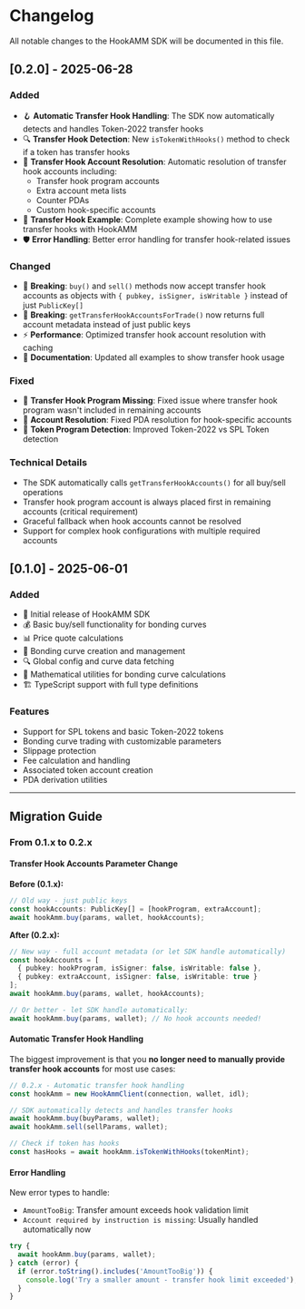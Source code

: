 # Changelog

All notable changes to the HookAMM SDK will be documented in this file.

## [0.2.0] - 2025-06-28

### Added
- 🪝 **Automatic Transfer Hook Handling**: The SDK now automatically detects and handles Token-2022 transfer hooks
- 🔍 **Transfer Hook Detection**: New `isTokenWithHooks()` method to check if a token has transfer hooks
- 🔧 **Transfer Hook Account Resolution**: Automatic resolution of transfer hook accounts including:
  - Transfer hook program accounts
  - Extra account meta lists
  - Counter PDAs
  - Custom hook-specific accounts
- 📖 **Transfer Hook Example**: Complete example showing how to use transfer hooks with HookAMM
- 🛡️ **Error Handling**: Better error handling for transfer hook-related issues

### Changed
- 🔄 **Breaking**: `buy()` and `sell()` methods now accept transfer hook accounts as objects with `{ pubkey, isSigner, isWritable }` instead of just `PublicKey[]`
- 🔄 **Breaking**: `getTransferHookAccountsForTrade()` now returns full account metadata instead of just public keys
- ⚡ **Performance**: Optimized transfer hook account resolution with caching
- 📝 **Documentation**: Updated all examples to show transfer hook usage

### Fixed
- 🐛 **Transfer Hook Program Missing**: Fixed issue where transfer hook program wasn't included in remaining accounts
- 🐛 **Account Resolution**: Fixed PDA resolution for hook-specific accounts
- 🐛 **Token Program Detection**: Improved Token-2022 vs SPL Token detection

### Technical Details
- The SDK automatically calls `getTransferHookAccounts()` for all buy/sell operations
- Transfer hook program account is always placed first in remaining accounts (critical requirement)
- Graceful fallback when hook accounts cannot be resolved
- Support for complex hook configurations with multiple required accounts

## [0.1.0] - 2025-06-01

### Added
- 🚀 Initial release of HookAMM SDK
- 💰 Basic buy/sell functionality for bonding curves
- 📊 Price quote calculations
- 🎯 Bonding curve creation and management
- 🔍 Global config and curve data fetching
- 📐 Mathematical utilities for bonding curve calculations
- 🏗️ TypeScript support with full type definitions

### Features
- Support for SPL tokens and basic Token-2022 tokens
- Bonding curve trading with customizable parameters
- Slippage protection
- Fee calculation and handling
- Associated token account creation
- PDA derivation utilities

---

## Migration Guide

### From 0.1.x to 0.2.x

#### Transfer Hook Accounts Parameter Change

**Before (0.1.x):**
```typescript
// Old way - just public keys
const hookAccounts: PublicKey[] = [hookProgram, extraAccount];
await hookAmm.buy(params, wallet, hookAccounts);
```

**After (0.2.x):**
```typescript
// New way - full account metadata (or let SDK handle automatically)
const hookAccounts = [
  { pubkey: hookProgram, isSigner: false, isWritable: false },
  { pubkey: extraAccount, isSigner: false, isWritable: true }
];
await hookAmm.buy(params, wallet, hookAccounts);

// Or better - let SDK handle automatically:
await hookAmm.buy(params, wallet); // No hook accounts needed!
```

#### Automatic Transfer Hook Handling

The biggest improvement is that you **no longer need to manually provide transfer hook accounts** for most use cases:

```typescript
// 0.2.x - Automatic transfer hook handling
const hookAmm = new HookAmmClient(connection, wallet, idl);

// SDK automatically detects and handles transfer hooks
await hookAmm.buy(buyParams, wallet);
await hookAmm.sell(sellParams, wallet);

// Check if token has hooks
const hasHooks = await hookAmm.isTokenWithHooks(tokenMint);
```

#### Error Handling

New error types to handle:
- `AmountTooBig`: Transfer amount exceeds hook validation limit
- `Account required by instruction is missing`: Usually handled automatically now

```typescript
try {
  await hookAmm.buy(params, wallet);
} catch (error) {
  if (error.toString().includes('AmountTooBig')) {
    console.log('Try a smaller amount - transfer hook limit exceeded');
  }
}
```